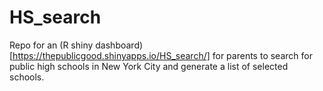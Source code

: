 # HS_search
Repo for an (R shiny dashboard)[https://thepublicgood.shinyapps.io/HS_search/] for parents to search for public high schools in New York City and generate a list of selected schools. 
